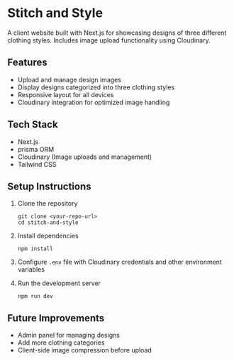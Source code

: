# Stitch and Style

A client website built with Next.js for showcasing designs of three different clothing styles. Includes image upload functionality using Cloudinary.

## Features

- Upload and manage design images
- Display designs categorized into three clothing styles
- Responsive layout for all devices
- Cloudinary integration for optimized image handling

## Tech Stack

- Next.js
- prisma ORM
- Cloudinary (Image uploads and management)
- Tailwind CSS 


## Setup Instructions

1. Clone the repository
   ```
   git clone <your-repo-url>
   cd stitch-and-style
   ```

2. Install dependencies
   ```
   npm install
   ```

3. Configure `.env` file with Cloudinary credentials and other environment variables

4. Run the development server
   ```
   npm run dev
   ```

## Future Improvements

- Admin panel for managing designs
- Add more clothing categories
- Client-side image compression before upload
